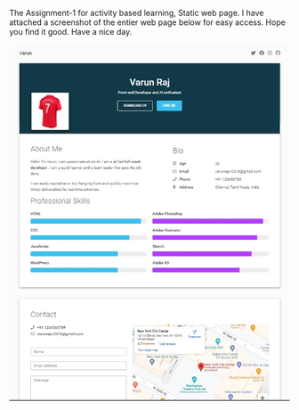 The Assignment-1 for activity based learning, Static web page.
I have attached a screenshot of the entier web page below for easy access. 
Hope you find it good. Have a nice day.

![Website screenshot](./images/Screenshot.jpg "Portfolio")
